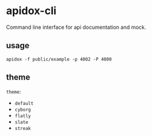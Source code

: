 # apidox-cli

Command line interface for api documentation and mock.

## usage

`apidox -f public/example -p 4002 -P 4000`


## theme

`theme`:

- `default`
- `cyborg`
- `flatly`
- `slate`
- `streak`


